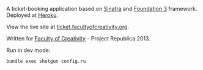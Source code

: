 A ticket-booking application based on [Sinatra][sinatra] and [Foundation 3][foundation] framework. Deployed at [Heroku][heroku].

View the live site at [ticket.facultyofcreativity.org](ticket.facultyofcreativity.org).

Written for [Faculty of Creativity][foc] - Project Republica 2013.

Run in dev mode:

```
bundle exec shotgun config.ru
```


[sinatra]:http://sinatrarb.com
[foundation]:http://foundation.zurb.com/
[heroku]:http://heroku.com
[foc]:http://facultyofcreativity.org